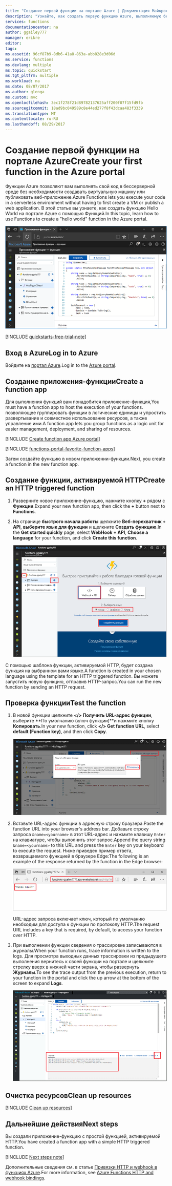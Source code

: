 ```yaml
---
title: "Создание первой функции на портале Azure | Документация Майкрософт"
description: "Узнайте, как создать первую функцию Azure, выполняемую без сервера, с помощью портала Azure."
services: functions
documentationcenter: na
author: ggailey777
manager: erikre
editor: 
tags: 
ms.assetid: 96cf87b9-8db6-41a8-863a-abb828e3d06d
ms.service: functions
ms.devlang: multiple
ms.topic: quickstart
ms.tgt_pltfrm: multiple
ms.workload: na
ms.date: 08/07/2017
ms.author: glenga
ms.custom: mvc
ms.openlocfilehash: 3ec1f278f21d89782137625aff200f07f15fd9fb
ms.sourcegitcommit: 18ad9bc049589c8e44ed277f8f43dcaa483f3339
ms.translationtype: MT
ms.contentlocale: ru-RU
ms.lasthandoff: 08/29/2017
---
```

# <a name="create-your-first-function-in-the-azure-portal"></a><span data-ttu-id="732fc-103">Создание первой функции на портале Azure</span><span class="sxs-lookup"><span data-stu-id="732fc-103">Create your first function in the Azure portal</span></span>

<span data-ttu-id="732fc-104">Функции Azure позволяют вам выполнять свой код в бессерверной среде без необходимости создавать виртуальную машину или публиковать веб-приложение.</span><span class="sxs-lookup"><span data-stu-id="732fc-104">Azure Functions lets you execute your code in a serverless environment without having to first create a VM or publish a web application.</span></span> <span data-ttu-id="732fc-105">В этой статье вы узнаете, как создать функцию Hello World на портале Azure с помощью Функций.</span><span class="sxs-lookup"><span data-stu-id="732fc-105">In this topic, learn how to use Functions to create a "hello world" function in the Azure portal.</span></span>

![Создание приложения-функции на портале Azure](./media/functions-create-first-azure-function/function-app-in-portal-editor.png)

[!INCLUDE [quickstarts-free-trial-note](../../includes/quickstarts-free-trial-note.md)]

## <a name="log-in-to-azure"></a><span data-ttu-id="732fc-107">Вход в Azure</span><span class="sxs-lookup"><span data-stu-id="732fc-107">Log in to Azure</span></span>

<span data-ttu-id="732fc-108">Войдите на [портал Azure](https://portal.azure.com/).</span><span class="sxs-lookup"><span data-stu-id="732fc-108">Log in to the [Azure portal](https://portal.azure.com/).</span></span>

## <a name="create-a-function-app"></a><span data-ttu-id="732fc-109">Создание приложения-функции</span><span class="sxs-lookup"><span data-stu-id="732fc-109">Create a function app</span></span>

<span data-ttu-id="732fc-110">Для выполнения функций вам понадобится приложение-функция,</span><span class="sxs-lookup"><span data-stu-id="732fc-110">You must have a function app to host the execution of your functions.</span></span> <span data-ttu-id="732fc-111">позволяющее группировать функции в логические единицы и упростить развертывание и совместное использование ресурсов, а также управление ими.</span><span class="sxs-lookup"><span data-stu-id="732fc-111">A function app lets you group functions as a logic unit for easier management, deployment, and sharing of resources.</span></span> 

[!INCLUDE [Create function app Azure portal](../../includes/functions-create-function-app-portal.md)]

[!INCLUDE [functions-portal-favorite-function-apps](../../includes/functions-portal-favorite-function-apps.md)]

<span data-ttu-id="732fc-112">Затем создайте функцию в новом приложении-функции.</span><span class="sxs-lookup"><span data-stu-id="732fc-112">Next, you create a function in the new function app.</span></span>

## <span data-ttu-id="732fc-113"><a name="create-function"></a>Создание функции, активируемой HTTP</span><span class="sxs-lookup"><span data-stu-id="732fc-113"><a name="create-function"></a>Create an HTTP triggered function</span></span>

1. <span data-ttu-id="732fc-114">Разверните новое приложение-функцию, нажмите кнопку **+** рядом с **Функции**.</span><span class="sxs-lookup"><span data-stu-id="732fc-114">Expand your new function app, then click the **+** button next to **Functions**.</span></span>

2.  <span data-ttu-id="732fc-115">На странице **быстрого начала работы** щелкните **Веб-перехватчик + API**, **выберите язык для функции** и щелкните **Создать функцию**.</span><span class="sxs-lookup"><span data-stu-id="732fc-115">In the **Get started quickly** page, select **WebHook + API**, **Choose a language** for your function, and click **Create this function**.</span></span> 
   
    ![Быстрое начало работы с Функциями на портале Azure.](./media/functions-create-first-azure-function/function-app-quickstart-node-webhook.png)

<span data-ttu-id="732fc-117">С помощью шаблона функции, активируемой HTTP, будет создана функция на выбранном вами языке.</span><span class="sxs-lookup"><span data-stu-id="732fc-117">A function is created in your chosen language using the template for an HTTP triggered function.</span></span> <span data-ttu-id="732fc-118">Вы можете запустить новую функцию, отправив HTTP-запрос.</span><span class="sxs-lookup"><span data-stu-id="732fc-118">You can run the new function by sending an HTTP request.</span></span>

## <a name="test-the-function"></a><span data-ttu-id="732fc-119">Проверка функции</span><span class="sxs-lookup"><span data-stu-id="732fc-119">Test the function</span></span>

1. <span data-ttu-id="732fc-120">В новой функции щелкните **</> Получить URL-адрес функции**, выберите **По умолчанию (ключ функции)**и нажмите кнопку **Копировать**.</span><span class="sxs-lookup"><span data-stu-id="732fc-120">In your new function, click **</> Get function URL**, select **default (Function key)**, and then click **Copy**.</span></span> 

    ![Копирование URL-адреса функции с портала Azure](./media/functions-create-first-azure-function/function-app-develop-tab-testing.png)

2. <span data-ttu-id="732fc-122">Вставьте URL-адрес функции в адресную строку браузера.</span><span class="sxs-lookup"><span data-stu-id="732fc-122">Paste the function URL into your browser's address bar.</span></span> <span data-ttu-id="732fc-123">Добавьте строку запроса `&name=<yourname>` в этот URL-адрес и нажмите клавишу `Enter` на клавиатуре, чтобы выполнить этот запрос.</span><span class="sxs-lookup"><span data-stu-id="732fc-123">Append the query string `&name=<yourname>` to this URL and press the `Enter` key on your keyboard to execute the request.</span></span> <span data-ttu-id="732fc-124">Ниже приведен пример ответа, возвращаемого функцией в браузере Edge:</span><span class="sxs-lookup"><span data-stu-id="732fc-124">The following is an example of the response returned by the function in the Edge browser:</span></span>

    ![Ответ функции в браузере.](./media/functions-create-first-azure-function/function-app-browser-testing.png)

    <span data-ttu-id="732fc-126">URL-адрес запроса включает ключ, который по умолчанию необходим для доступа к функции по протоколу HTTP.</span><span class="sxs-lookup"><span data-stu-id="732fc-126">The request URL includes a key that is required, by default, to access your function over HTTP.</span></span>   

3. <span data-ttu-id="732fc-127">При выполнении функции сведения о трассировке записываются в журналы.</span><span class="sxs-lookup"><span data-stu-id="732fc-127">When your function runs, trace information is written to the logs.</span></span> <span data-ttu-id="732fc-128">Для просмотра выходных данных трассировки из предыдущего выполнения вернитесь к своей функции на портале и щелкните стрелку вверх в нижней части экрана, чтобы развернуть **Журналы**.</span><span class="sxs-lookup"><span data-stu-id="732fc-128">To see the trace output from the previous execution, return to your function in the portal and click the up arrow at the bottom of the screen to expand **Logs**.</span></span> 

   ![Средство просмотра журналов Функций на портале Azure.](./media/functions-create-first-azure-function/function-view-logs.png)

## <a name="clean-up-resources"></a><span data-ttu-id="732fc-130">Очистка ресурсов</span><span class="sxs-lookup"><span data-stu-id="732fc-130">Clean up resources</span></span>

[!INCLUDE [Clean up resources](../../includes/functions-quickstart-cleanup.md)]

## <a name="next-steps"></a><span data-ttu-id="732fc-131">Дальнейшие действия</span><span class="sxs-lookup"><span data-stu-id="732fc-131">Next steps</span></span>

<span data-ttu-id="732fc-132">Вы создали приложение-функцию с простой функцией, активируемой HTTP.</span><span class="sxs-lookup"><span data-stu-id="732fc-132">You have created a function app with a simple HTTP triggered function.</span></span>  

[!INCLUDE [Next steps note](../../includes/functions-quickstart-next-steps.md)]

<span data-ttu-id="732fc-133">Дополнительные сведения см. в статье [Привязки HTTP и webhook в функциях Azure](functions-bindings-http-webhook.md).</span><span class="sxs-lookup"><span data-stu-id="732fc-133">For more information, see [Azure Functions HTTP and webhook bindings](functions-bindings-http-webhook.md).</span></span>




